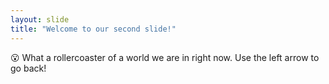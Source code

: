 ```yaml
---
layout: slide
title: "Welcome to our second slide!"
---
```

😮 What a rollercoaster of a world we are in right now.
Use the left arrow to go back!

